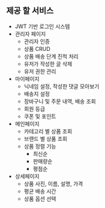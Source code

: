 ## 제공 할 서비스
* JWT 기반 로그인 시스템 
* 관리자 페이지
	* 관리자 인증
	* 상품 CRUD
	* 상품 배송 단계 진척 처리
	* 유저가 작성한 글 삭제
	* 유저 권한 관리	
* 마이페이지
	* 닉네임 설정, 작성한 댓글 모아보기
	* 배송지 설정
	* 장바구니 및 주문 내역, 배송 조회
	* 회원 등급 
	* 쿠폰 및 포인트	
* 메인페이지
	* 카테고리 별 상품 조회
	* 브랜드 별 상품 조회
	* 상품 정렬 기능
		* 최신순
		* 판매량순
		* 평점순
* 상세페이지
	* 상품 사진, 이름, 설명, 가격
	* 평균 배송 시간
	* 상품 옵션 선택

